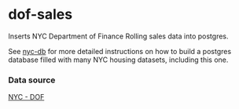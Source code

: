 # dof-sales

Inserts NYC Department of Finance Rolling sales data into postgres.

See [nyc-db](https://github.com/aepyornis/nyc-db) for more detailed instructions on how to build a postgres database filled with many NYC housing datasets, including this one. 


### Data source

[NYC - DOF](http://www1.nyc.gov/site/finance/taxes/property-rolling-sales-data.page)
